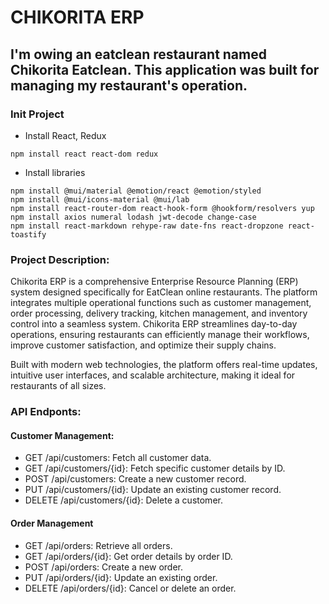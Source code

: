 # CHIKORITA ERP

## I'm owing an eatclean restaurant named Chikorita Eatclean. This application was built for managing my restaurant's operation.

### Init Project

- Install React, Redux

```
npm install react react-dom redux
```

- Install libraries

```
npm install @mui/material @emotion/react @emotion/styled
npm install @mui/icons-material @mui/lab
npm install react-router-dom react-hook-form @hookform/resolvers yup
npm install axios numeral lodash jwt-decode change-case
npm install react-markdown rehype-raw date-fns react-dropzone react-toastify
```

### Project Description:

Chikorita ERP is a comprehensive Enterprise Resource Planning (ERP) system designed specifically for EatClean online restaurants. The platform integrates multiple operational functions such as customer management, order processing, delivery tracking, kitchen management, and inventory control into a seamless system. Chikorita ERP streamlines day-to-day operations, ensuring restaurants can efficiently manage their workflows, improve customer satisfaction, and optimize their supply chains.

Built with modern web technologies, the platform offers real-time updates, intuitive user interfaces, and scalable architecture, making it ideal for restaurants of all sizes.

<!-- ### User Story:

#### As a Restaurant Owner (Admin):

1. I want to manage customer information so that I can view customer profiles, track order history, and analyze customer behavior to tailor promotions and improve retention.
2. I want to monitor daily sales, inventory levels, and kitchen activity in a real-time dashboard so that I can make informed decisions on staffing, inventory purchases, and delivery performance.
3. I want to generate detailed reports on sales, customer satisfaction, and inventory usage over a specific time period so that I can evaluate business performance and strategize for future growth.
4. I want to be notified when certain ingredients are running low so that I can reorder stock in time to avoid kitchen delays or menu shortages.
5. I want to assign specific staff roles and permissions within the system (e.g., kitchen staff, delivery team) so that each team member has access to the relevant modules and functionalities for their job.

#### As a Customer Service Staff (Member):

1. I want to view and manage all customer orders (new, pending, completed, cancelled) so that I can ensure they are processed efficiently and minimize errors.
2. I want to assign orders to the kitchen and track their progress in real-time so that customers can be updated on the status of their orders.
3. I want to handle customer inquiries regarding their orders (e.g., changing the order, delivery address, or handling complaints) so that I can provide excellent customer service.
4. I want to notify customers when their orders are ready for pickup or out for delivery so that they know when to expect their meal. -->

### API Endponts:

#### Customer Management:

- GET /api/customers: Fetch all customer data.
- GET /api/customers/{id}: Fetch specific customer details by ID.
- POST /api/customers: Create a new customer record.
- PUT /api/customers/{id}: Update an existing customer record.
- DELETE /api/customers/{id}: Delete a customer.

#### Order Management

- GET /api/orders: Retrieve all orders.
- GET /api/orders/{id}: Get order details by order ID.
- POST /api/orders: Create a new order.
- PUT /api/orders/{id}: Update an existing order.
- DELETE /api/orders/{id}: Cancel or delete an order.

